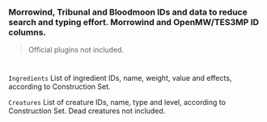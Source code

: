 ### Morrowind, Tribunal and Bloodmoon IDs and data to reduce search and typing effort. Morrowind and OpenMW/TES3MP ID columns.
> Official plugins not included.
#

```Ingredients``` List of ingredient IDs, name, weight, value and effects, according to Construction Set.

```Creatures``` List of creature IDs, name, type and level, according to Construction Set. Dead creatures not included.
